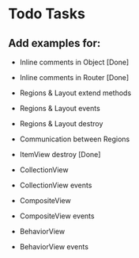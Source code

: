 # Todo Tasks

## Add examples for:
* Inline comments in Object [Done]
* Inline comments in Router [Done]

* Regions & Layout extend methods
* Regions & Layout events
* Regions & Layout destroy
* Communication between Regions

* ItemView destroy [Done]

* CollectionView
* CollectionView events

* CompositeView
* CompositeView events

* BehaviorView
* BehaviorView events
